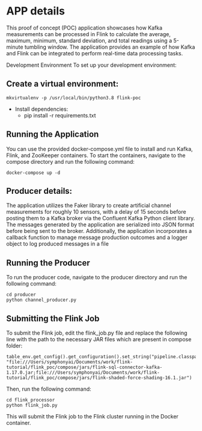 # APP details

This proof of concept (POC) application showcases how Kafka measurements can be processed in Flink to calculate the average, maximum, minimum, standard deviation, and total readings using a 5-minute tumbling window. The application provides an example of how Kafka and Flink can be integrated to perform real-time data processing tasks.


Development Environment
To set up your development environment:

## Create a virtual environment: 
`mkvirtualenv -p /usr/local/bin/python3.8 flink-poc`

* Install dependencies: 
  * pip install -r requirements.txt


## Running the Application
  You can use the provided docker-compose.yml file to install and run Kafka, Flink, and ZooKeeper containers. To start the containers, navigate to the compose directory and run the following command:

```docker-compose up -d```


## Producer details:
The application utilizes the Faker library to create artificial channel measurements for roughly 10 sensors, with a delay of 15 seconds before posting them to a Kafka broker via the Confluent Kafka Python client library. The messages generated by the application are serialized into JSON format before being sent to the broker. Additionally, the application incorporates a callback function to manage message production outcomes and a logger object to log produced messages in a file
## Running the Producer

To run the producer code, navigate to the producer directory and run the following command:

````
cd producer
python channel_producer.py
````

## Submitting the Flink Job
To submit the Flink job, edit the flink_job.py file and replace the following line with the path to the necessary JAR files which are present in compose folder:


````
table_env.get_config().get_configuration().set_string("pipeline.classpaths", "file:///Users/symphonyai/Documents/work/flink-tutorial/flink_poc/compose/jars/flink-sql-connector-kafka-1.17.0.jar;file:///Users/symphonyai/Documents/work/flink-tutorial/flink_poc/compose/jars/flink-shaded-force-shading-16.1.jar")
````

Then, run the following command:

```
cd flink_processor
python flink_job.py
```

This will submit the Flink job to the Flink cluster running in the Docker container.

